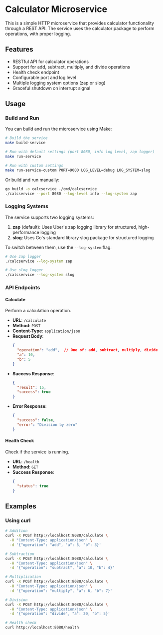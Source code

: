 # Calculator Microservice

This is a simple HTTP microservice that provides calculator functionality through a REST API. The service uses the calculator package to perform operations, with proper logging.

## Features

- RESTful API for calculator operations
- Support for add, subtract, multiply, and divide operations
- Health check endpoint
- Configurable port and log level
- Multiple logging system options (zap or slog)
- Graceful shutdown on interrupt signal

## Usage

### Build and Run

You can build and run the microservice using Make:

```bash
# Build the service
make build-service

# Run with default settings (port 8080, info log level, zap logger)
make run-service

# Run with custom settings
make run-service-custom PORT=9000 LOG_LEVEL=debug LOG_SYSTEM=slog
```

Or build and run manually:

```bash
go build -o calcservice ./cmd/calcservice
./calcservice --port 8080 --log-level info --log-system zap
```

### Logging Systems

The service supports two logging systems:

1. **zap** (default): Uses Uber's zap logging library for structured, high-performance logging
2. **slog**: Uses Go's standard library slog package for structured logging

To switch between them, use the `--log-system` flag:

```bash
# Use zap logger
./calcservice --log-system zap

# Use slog logger
./calcservice --log-system slog
```

### API Endpoints

#### Calculate

Perform a calculation operation.

- **URL**: `/calculate`
- **Method**: `POST`
- **Content-Type**: `application/json`
- **Request Body**:
  ```json
  {
    "operation": "add",  // One of: add, subtract, multiply, divide
    "a": 10,
    "b": 5
  }
  ```
- **Success Response**:
  ```json
  {
    "result": 15,
    "success": true
  }
  ```
- **Error Response**:
  ```json
  {
    "success": false,
    "error": "Division by zero"
  }
  ```

#### Health Check

Check if the service is running.

- **URL**: `/health`
- **Method**: `GET`
- **Success Response**:
  ```json
  {
    "status": true
  }
  ```

## Examples

### Using curl

```bash
# Addition
curl -X POST http://localhost:8080/calculate \
  -H "Content-Type: application/json" \
  -d '{"operation": "add", "a": 5, "b": 3}'

# Subtraction
curl -X POST http://localhost:8080/calculate \
  -H "Content-Type: application/json" \
  -d '{"operation": "subtract", "a": 10, "b": 4}'

# Multiplication
curl -X POST http://localhost:8080/calculate \
  -H "Content-Type: application/json" \
  -d '{"operation": "multiply", "a": 6, "b": 7}'

# Division
curl -X POST http://localhost:8080/calculate \
  -H "Content-Type: application/json" \
  -d '{"operation": "divide", "a": 20, "b": 5}'

# Health check
curl http://localhost:8080/health
```